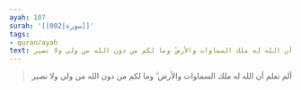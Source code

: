 ```yaml
---
ayah: 107
surah: '[[002|سورة]]'
tags:
- quran/ayah
text: ألم تعلم أن الله له ملك السماوات والأرض ۗ وما لكم من دون الله من ولي ولا نصير
---
```

> ألم تعلم أن الله له ملك السماوات والأرض ۗ وما لكم من دون الله من ولي ولا نصير
